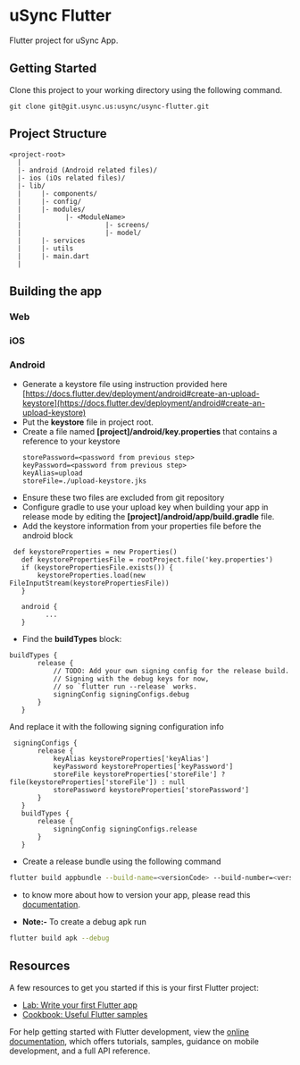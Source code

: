 # uSync Flutter

Flutter project for uSync App.

## Getting Started

Clone this project to your working directory using the following command.

```shell
git clone git@git.usync.us:usync/usync-flutter.git
```

##  Project Structure

```shell
<project-root>
  |
  |- android (Android related files)/
  |- ios (iOs related files)/
  |- lib/
  |     |- components/
  |     |- config/
  |     |- modules/
  |           |- <ModuleName>
  |                     |- screens/
  |                     |- model/
  |     |- services
  |     |- utils
  |     |- main.dart
  |
```

## Building the app

### Web

### iOS

### Android

- Generate a keystore file using instruction provided here [https://docs.flutter.dev/deployment/android#create-an-upload-keystore](https://docs.flutter.dev/deployment/android#create-an-upload-keystore)
- Put the **keystore** file in project root.
- Create a file named **[project]/android/key.properties** that contains a reference to your keystore
  ```
  storePassword=<password from previous step>
  keyPassword=<password from previous step>
  keyAlias=upload
  storeFile=./upload-keystore.jks
  ```
- Ensure these two files are excluded from git repository
- Configure gradle to use your upload key when building your app in release mode by editing the **[project]/android/app/build.gradle** file.
- Add the keystore information from your properties file before the android block

```
 def keystoreProperties = new Properties()
   def keystorePropertiesFile = rootProject.file('key.properties')
   if (keystorePropertiesFile.exists()) {
       keystoreProperties.load(new FileInputStream(keystorePropertiesFile))
   }

   android {
         ...
   }
```

- Find the **buildTypes** block:

```
buildTypes {
       release {
           // TODO: Add your own signing config for the release build.
           // Signing with the debug keys for now,
           // so `flutter run --release` works.
           signingConfig signingConfigs.debug
       }
   }
```

And replace it with the following signing configuration info

```
 signingConfigs {
       release {
           keyAlias keystoreProperties['keyAlias']
           keyPassword keystoreProperties['keyPassword']
           storeFile keystoreProperties['storeFile'] ? file(keystoreProperties['storeFile']) : null
           storePassword keystoreProperties['storePassword']
       }
   }
   buildTypes {
       release {
           signingConfig signingConfigs.release
       }
   }
```

- Create a release bundle using the following command

```sh
flutter build appbundle --build-name=<versionCode> --build-number=<versionCode>
```

- to know more about how to version your app, please read this [documentation](https://developer.android.com/studio/publish/versioning).


- **Note:-** To create a debug apk run

```sh
flutter build apk --debug
```

## Resources

A few resources to get you started if this is your first Flutter project:

- [Lab: Write your first Flutter app](https://docs.flutter.dev/get-started/codelab)
- [Cookbook: Useful Flutter samples](https://docs.flutter.dev/cookbook)

For help getting started with Flutter development, view the
[online documentation](https://docs.flutter.dev/), which offers tutorials,
samples, guidance on mobile development, and a full API reference.
